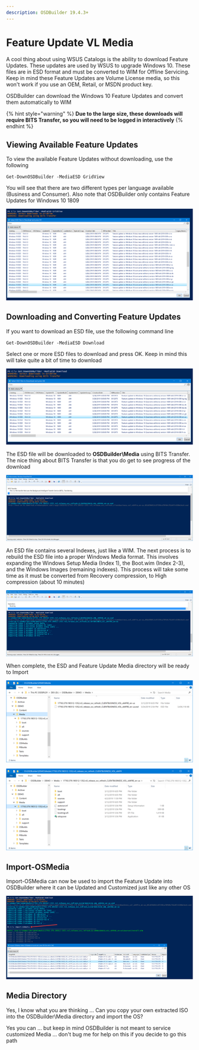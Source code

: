 ```yaml
---
description: OSDBuilder 19.4.3+
---
```


# Feature Update VL Media

A cool thing about using WSUS Catalogs is the ability to download Feature Updates.  These updates are used by WSUS to upgrade Windows 10.  These files are in ESD format and must be converted to WIM for Offline Servicing.  Keep in mind these Feature Updates are Volume License media, so this won't work if you use an OEM, Retail, or MSDN product key.

OSDBuilder can download the Windows 10 Feature Updates and convert them automatically to WIM

{% hint style="warning" %}
**Due to the large size, these downloads will require BITS Transfer, so you will need to be logged in interactively**
{% endhint %}

## Viewing Available Feature Updates

To view the available Feature Updates without downloading, use the following

```text
Get-DownOSDBuilder -MediaESD GridView
```

You will see that there are two different types per language available \(Business and Consumer\).  Also note that OSDBuilder only contains Feature Updates for Windows 10 1809

![](../../../../.gitbook/assets/image%20%28293%29.png)

## Downloading and Converting Feature Updates

If you want to download an ESD file, use the following command line

```text
Get-DownOSDBuilder -MediaESD Download
```

Select one or more ESD files to download and press OK.  Keep in mind this will take quite a bit of time to download

![](../../../../.gitbook/assets/image%20%28320%29.png)

The ESD file will be downloaded to **OSDBuilder\Media** using BITS Transfer.  The nice thing about BITS Transfer is that you do get to see progress of the download

![](../../../../.gitbook/assets/image%20%28121%29.png)

An ESD file contains several Indexes, just like a WIM.  The next process is to rebuild the ESD file into a proper Windows Media format.  This involves expanding the Windows Setup Media \(Index 1\), the Boot.wim \(Index 2-3\), and the Windows Images \(remaining indexes\).  This process will take some time as it must be converted from Recovery compression, to High compression \(about 10 minutes\)

![](../../../../.gitbook/assets/image%20%2894%29.png)

When complete, the ESD and Feature Update Media directory will be ready to Import

![](../../../../.gitbook/assets/image%20%28189%29.png)

![](../../../../.gitbook/assets/image%20%28238%29.png)

## Import-OSMedia

Import-OSMedia can now be used to import the Feature Update into OSDBuilder where it can be Updated and Customized just like any other OS

![](../../../../.gitbook/assets/image%20%28203%29.png)

## Media Directory

Yes, I know what you are thinking ... Can you copy your own extracted ISO into the OSDBuilder\Media directory and import the OS?

Yes you can ... but keep in mind OSDBuilder is not meant to service customized Media ... don't bug me for help on this if you decide to go this path

